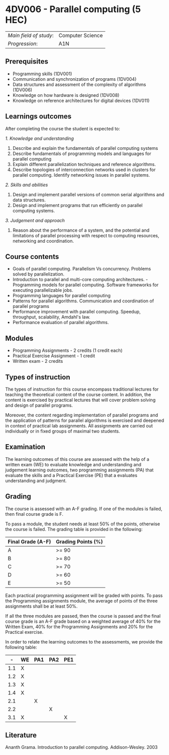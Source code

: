 # 4DV006 -  Parallel computing (5 HEC)

|     |     |
| --- | --- | 
| *Main field of study*: | Computer Science | 
| *Progression*: | A1N | 

## Prerequisites

- Programming skills (1DV001)
- Communication and synchronization of programs (1DV004)
- Data structures and assessment of the complexity of algorithms (1DV006)
- Knowledge on how hardware is designed (1DV008)
- Knowledge on reference architectures for digital devices (1DV011)


## Learnings outcomes

After completing the course the student is expected to:

*1. Knowledge and understanding*

1. Describe and explain the fundamentals of parallel computing systems
2. Describe fundamentals of programming models and languages for parallel
computing
3. Explain different parallelization techniques and reference algorithms. 
4. Describe topologies of interconnection networks used in clusters for parallel computing. Identify networking issues in parallel systems. 

*2.	Skills and abilities*

1. Design and implement parallel versions of common serial algorithms and data structures.
2. Design and implement programs that run efficiently on parallel computing systems.

*3.	Judgement and approach*

1. Reason about the performance of a system, and the potential and limitations of parallel processing with respect to computing resources, networking and coordination. 



## Course contents

- Goals of parallel computing. Parallelism Vs concurrency. Problems solved by parallelization. 
- Introduction to parallel and multi-core computing architectures. - Programming models for parallel computing. Software frameworks for executing parallelizable jobs. 
- Programming languages for parallel computing
- Patterns for parallel algorithms. Communication and coordination of parallel programs  
- Performance improvement with parallel computing. Speedup, throughput, scalability, Amdahl's law.
- Performance evaluation of parallel algorithms. 

## Modules

- Programming Assignments - 2 credits (1 credit each)
- Practical Exercise Assignment - 1 credit
- Written exam - 2 credits

## Types of instruction

The types of instruction for this course encompass traditional lectures for teaching the theoretical content of the course content. In addition, the content is exercised by practical lectures that will cover problem solving and design of parallel programs. 

Moreover, the content regarding implementation of parallel programs and the application of patterns for parallel algorithms is exercised and deepened in context of practical lab assignments. 
All assignments are carried out individually or in fixed groups of maximal two students.


## Examination

The learning outcomes of this course are assessed with the help of a written exam (WE) to evaluate knowledge and understanding and judgement learning outcomes, two programming assignments (PA) that evaluate the skills and a Practical Exercise (PE) that a evaluates understanding and judgment.


## Grading

The course is assessed with an A-F grading. If one of the modules is failed, then final course grade is F. 

To pass a module, the student needs at least 50% of the points, otherwise the course is failed. The grading table is provided in the following:

|Final Grade (A-F) | Grading Points (%) |
| ---------------  | ------------------ |
| A                | >= 90              |
| B                | >= 80              |
| C                | >= 70              |
| D                | >= 60              |
| E                | >= 50              |

Each practical programming assignment will be graded with points. To pass the Programming assignments module, the average of points of the three assignments shall be at least 50%.

If all the three modules are passed, then the course is passed and the final course grade is an A-F grade based on a weighted average of 40% for the Written Exam, 40% for the Programming Assignments and 20% for the Practical exercise. 

In order to relate the learning outcomes to the assessments, we provide the following table:


|  -   | WE  | PA1 | PA2 | PE1 |
| ---  | --- | --- | --- | --- |
| 1.1  | X   |     |     |     |
| 1.2  | X   |     |     |     | 
| 1.3  | X   |     |     |     |
| 1.4  | X   |     |     |     |
| 2.1  |     |  X  |     |     |
| 2.2  |     |     |  X  |     |
| 3.1  | X   |     |     |  X  |





## Literature

Ananth Grama. Introduction to parallel computing. Addison-Wesley. 2003
